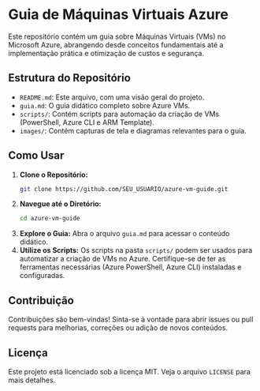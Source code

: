 # Guia de Máquinas Virtuais Azure

Este repositório contém um guia sobre Máquinas Virtuais (VMs) no Microsoft Azure, abrangendo desde conceitos fundamentais até a implementação prática e otimização de custos e segurança.

## Estrutura do Repositório

- `README.md`: Este arquivo, com uma visão geral do projeto.
- `guia.md`: O guia didático completo sobre Azure VMs.
- `scripts/`: Contém scripts para automação da criação de VMs (PowerShell, Azure CLI e ARM Template).
- `images/`: Contém capturas de tela e diagramas relevantes para o guia.

## Como Usar

1.  **Clone o Repositório:**
    ```bash
    git clone https://github.com/SEU_USUARIO/azure-vm-guide.git
    ```
2.  **Navegue até o Diretório:**
    ```bash
    cd azure-vm-guide
    ```
3.  **Explore o Guia:** Abra o arquivo `guia.md` para acessar o conteúdo didático.
4.  **Utilize os Scripts:** Os scripts na pasta `scripts/` podem ser usados para automatizar a criação de VMs no Azure. Certifique-se de ter as ferramentas necessárias (Azure PowerShell, Azure CLI) instaladas e configuradas.

## Contribuição

Contribuições são bem-vindas! Sinta-se à vontade para abrir issues ou pull requests para melhorias, correções ou adição de novos conteúdos.

## Licença

Este projeto está licenciado sob a licença MIT. Veja o arquivo `LICENSE` para mais detalhes.

